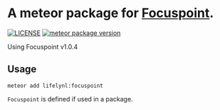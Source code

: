 # A meteor package for [Focuspoint](https://github.com/lifelynl/focuspoint).

[![LICENSE](http://img.shields.io/badge/LICENSE-MIT-brightgreen.svg)](http://opensource.org/licenses/MIT) [![meteor package version](http://img.shields.io/badge/atmosphere-1.0.7-brightgreen.svg)](https://atmospherejs.com/lifelynl/focuspoint)

Using Focuspoint v1.0.4


## Usage

```
meteor add lifelynl:focuspoint
```

`Focuspoint` is defined if used in a package.
